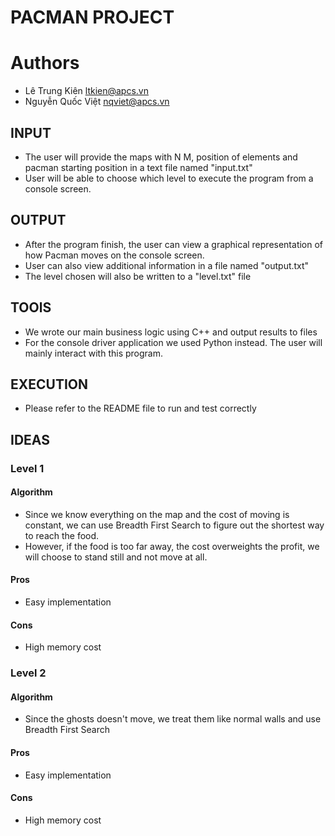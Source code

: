 # PACMAN PROJECT

# Authors
- Lê Trung Kiên <ltkien@apcs.vn>
- Nguyễn Quốc Việt <nqviet@apcs.vn>

## INPUT
- The user will provide the maps with N M, position of elements and pacman starting position in a text file named "input.txt"
- User will be able to choose which level to execute the program from a console screen.

## OUTPUT
- After the program finish, the user can view a graphical representation of how Pacman moves on the console screen.
- User can also view additional information in a file named "output.txt"
- The level chosen will also be written to a "level.txt" file

## TOOlS
- We wrote our main business logic using C++ and output results to files
- For the console driver application we used Python instead. The user will mainly interact with this program.

## EXECUTION
- Please refer to the README file to run and test correctly

## IDEAS

### Level 1

#### Algorithm
- Since we know everything on the map and the cost of moving is constant, we can use Breadth First Search to figure out the shortest way to reach the food.
- However, if the food is too far away, the cost overweights the profit, we will choose to stand still and not move at all.
#### Pros
- Easy implementation
#### Cons
- High memory cost

### Level 2

#### Algorithm
- Since the ghosts doesn't move, we treat them like normal walls and use Breadth First Search
#### Pros
- Easy implementation
#### Cons
- High memory cost